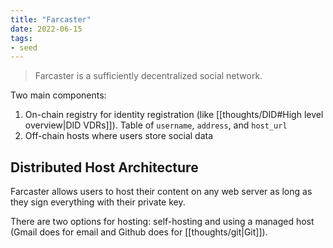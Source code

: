 ```yaml
---
title: "Farcaster"
date: 2022-06-15
tags:
- seed
---
```


> Farcaster is a sufficiently decentralized social network. 

Two main components:
1. On-chain registry for identity registration (like [[thoughts/DID#High level overview|DID VDRs]]). Table of `username`, `address`, and `host_url`
2. Off-chain hosts where users store social data

## Distributed Host Architecture
Farcaster allows users to host their content on any web server as long as they sign everything with their private key.

There are two options for hosting: self-hosting and using a managed host (Gmail does for email and Github does for [[thoughts/git|Git]]).